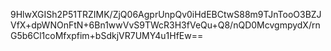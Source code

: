9HlwXGISh2P51TRZIMK\/ZjQ06AgprUnpQv0iHdEBCtwS88m9TJnTooO3BZJVfX+dpWNOnFtN+6Bn1wwVvS9TWcR3H3fVeQu+Q8\/nQD0McvgmpydX\/rnG5b6Cl1coMfxpfim+bSdkjVR7UMY4u1HfEw==
